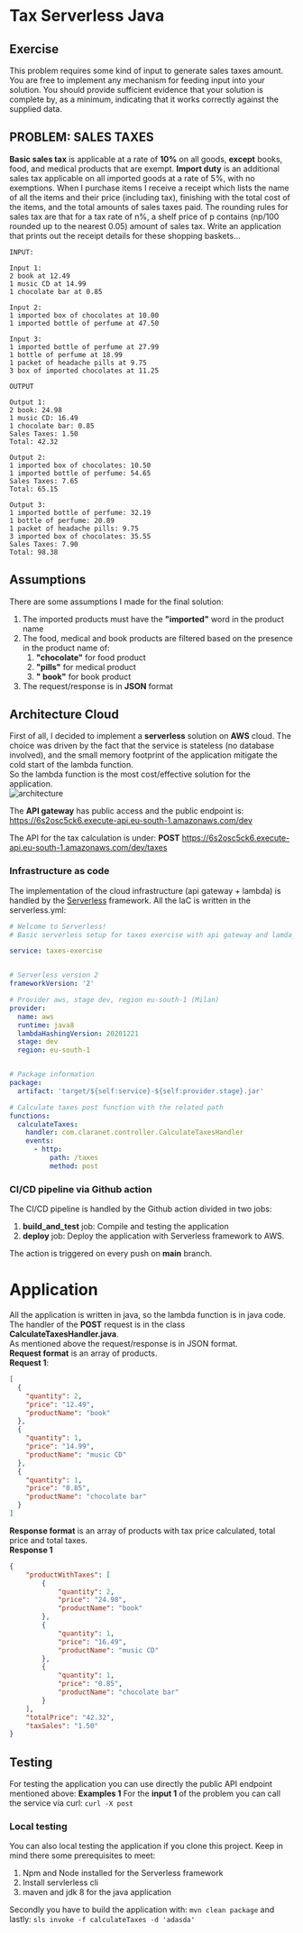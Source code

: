 # Tax Serverless Java
## Exercise 
This problem requires some kind of input to generate sales taxes amount. You are free to implement any mechanism for feeding input into your solution. You should provide sufficient evidence that your solution is complete by, as a minimum, indicating that it works correctly against the supplied data.  
## PROBLEM: SALES TAXES
**Basic sales tax** is applicable at a rate of **10%** on all goods, **except** books, food, and medical products that are exempt. **Import duty** is an additional sales tax applicable on all imported goods at a rate of 5%, with no exemptions.
When I purchase items I receive a receipt which lists the name of all the items and their price (including tax), finishing with the total cost of the items, and the total amounts of sales taxes paid. The rounding rules for sales tax are that for a tax rate of n%, a shelf price of p contains (np/100 rounded up to the nearest 0.05) amount of sales tax.
Write an application that prints out the receipt details for these shopping baskets...

```
INPUT:

Input 1:
2 book at 12.49
1 music CD at 14.99
1 chocolate bar at 0.85

Input 2:
1 imported box of chocolates at 10.00
1 imported bottle of perfume at 47.50

Input 3:
1 imported bottle of perfume at 27.99
1 bottle of perfume at 18.99
1 packet of headache pills at 9.75
3 box of imported chocolates at 11.25

OUTPUT

Output 1:
2 book: 24.98
1 music CD: 16.49
1 chocolate bar: 0.85
Sales Taxes: 1.50
Total: 42.32

Output 2:
1 imported box of chocolates: 10.50
1 imported bottle of perfume: 54.65
Sales Taxes: 7.65
Total: 65.15

Output 3:
1 imported bottle of perfume: 32.19
1 bottle of perfume: 20.89
1 packet of headache pills: 9.75
3 imported box of chocolates: 35.55
Sales Taxes: 7.90
Total: 98.38
```

## Assumptions
There are some assumptions I made for the final solution:
1. The imported products must have the **"imported"** word in the product name
2. The food, medical and book products are filtered based on the presence in the product name of:
   1. **"chocolate"** for food product
   2. **"pills"** for medical product
   3. **" book"** for book product
3. The request/response is in **JSON** format

## Architecture Cloud
First of all, I decided to implement a **serverless** solution on **AWS** cloud. The choice was driven by the fact that the service is stateless (no database involved), and the small memory footprint of the application mitigate the cold start of the lambda function.  
So the lambda function is the most cost/effective solution for the application.  
![architecture](architecture.png)

The **API gateway** has public access and the public endpoint is:
https://6s2osc5ck6.execute-api.eu-south-1.amazonaws.com/dev

The API for the tax calculation is under:
**POST** https://6s2osc5ck6.execute-api.eu-south-1.amazonaws.com/dev/taxes

### Infrastructure as code
The implementation of the cloud infrastructure (api gateway + lambda) is handled by the [Serverless](https://www.serverless.com/) framework.
All the IaC is written in the serverless.yml:
```yaml
# Welcome to Serverless!
# Basic serverless setup for taxes exercise with api gateway and lamda_proxy integration

service: taxes-exercise


# Serverless version 2
frameworkVersion: '2'

# Provider aws, stage dev, region eu-south-1 (Milan)
provider:
  name: aws
  runtime: java8
  lambdaHashingVersion: 20201221
  stage: dev
  region: eu-south-1


# Package information
package:
  artifact: 'target/${self:service}-${self:provider.stage}.jar'

# Calculate taxes post function with the related path
functions:
  calculateTaxes:
    handler: com.claranet.controller.CalculateTaxesHandler
    events:
      - http:
          path: /taxes
          method: post
```
### CI/CD pipeline via Github action
The CI/CD pipeline is handled by the Github action divided in two jobs:
1. **build_and_test** job: Compile and testing the application
2. **deploy** job: Deploy the application with Serverless framework to AWS.

The action is triggered on every push on **main** branch.

# Application
All the application is written in java, so the lambda function is in java code. The handler of the **POST** request is in the class **CalculateTaxesHandler.java**.  
As mentioned above the request/response is in JSON format.  
**Request format** is an array of products.  
**Request 1**:
```json
[
  {
    "quantity": 2,
    "price": "12.49",
    "productName": "book"
  },
  {
    "quantity": 1,
    "price": "14.99",
    "productName": "music CD"
  },
  {
    "quantity": 1,
    "price": "0.85",
    "productName": "chocolate bar"
  }
]
```
**Response format** is an array of products with tax price calculated, total price and total taxes.  
**Response 1**
```json
{
    "productWithTaxes": [
        {
            "quantity": 2,
            "price": "24.98",
            "productName": "book"
        },
        {
            "quantity": 1,
            "price": "16.49",
            "productName": "music CD"
        },
        {
            "quantity": 1,
            "price": "0.85",
            "productName": "chocolate bar"
        }
    ],
    "totalPrice": "42.32",
    "taxSales": "1.50"
}
```
## Testing
For testing the application you can use directly the public API endpoint mentioned above: 
**Examples 1**
For the **input 1** of the problem you can call the service via curl:
``` curl -X post ```

### Local testing
You can also local testing the application if you clone this project. Keep in mind there some prerequisites to meet: 
1. Npm and Node installed for the Serverless framework
2. Install servlerless cli
3. maven and jdk 8 for the java application

Secondly you have to build the application with:
``` mvn clean package ```
and lastly:
``` sls invoke -f calculateTaxes -d 'adasda' ```
